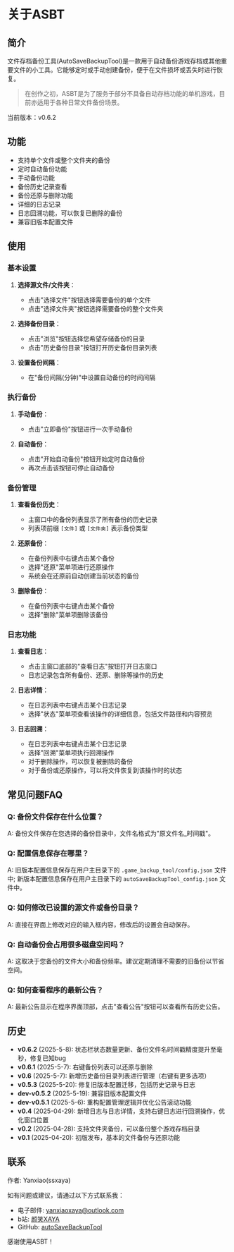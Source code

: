# 关于ASBT

## 简介

文件存档备份工具(AutoSaveBackupTool)是一款用于自动备份游戏存档或其他重要文件的小工具。它能够定时或手动创建备份，便于在文件损坏或丢失时进行恢复。
> 在创作之初，ASBT是为了服务于部分不具备自动存档功能的单机游戏，目前亦适用于各种日常文件备份场景。

当前版本：v0.6.2

## 功能

- 支持单个文件或整个文件夹的备份
- 定时自动备份功能
- 手动备份功能
- 备份历史记录查看
- 备份还原与删除功能
- 详细的日志记录
- 日志回溯功能，可以恢复已删除的备份
- 兼容旧版本配置文件

## 使用

### 基本设置

1. **选择源文件/文件夹**：
   - 点击"选择文件"按钮选择需要备份的单个文件
   - 点击"选择文件夹"按钮选择需要备份的整个文件夹

2. **选择备份目录**：
   - 点击"浏览"按钮选择您希望存储备份的目录
   - 点击"历史备份目录"按钮打开历史备份目录列表

3. **设置备份间隔**：
   - 在"备份间隔(分钟)"中设置自动备份的时间间隔

### 执行备份

1. **手动备份**：
   - 点击"立即备份"按钮进行一次手动备份

2. **自动备份**：
   - 点击"开始自动备份"按钮开始定时自动备份
   - 再次点击该按钮可停止自动备份

### 备份管理

1. **查看备份历史**：
   - 主窗口中的备份列表显示了所有备份的历史记录
   - 列表项前缀 `[文件]` 或 `[文件夹]` 表示备份类型

2. **还原备份**：
   - 在备份列表中右键点击某个备份
   - 选择"还原"菜单项进行还原操作
   - 系统会在还原前自动创建当前状态的备份

3. **删除备份**：
   - 在备份列表中右键点击某个备份
   - 选择"删除"菜单项删除该备份

### 日志功能

1. **查看日志**：
   - 点击主窗口底部的"查看日志"按钮打开日志窗口
   - 日志记录包含所有备份、还原、删除等操作的历史

2. **日志详情**：
   - 在日志列表中右键点击某个日志记录
   - 选择"状态"菜单项查看该操作的详细信息，包括文件路径和内容预览

3. **日志回溯**：
   - 在日志列表中右键点击某个日志记录
   - 选择"回溯"菜单项执行回溯操作
   - 对于删除操作，可以恢复被删除的备份
   - 对于备份或还原操作，可以将文件恢复到该操作时的状态

## 常见问题FAQ

### Q: 备份文件保存在什么位置？
A: 备份文件保存在您选择的备份目录中，文件名格式为"原文件名_时间戳"。

### Q: 配置信息保存在哪里？
A: 旧版本配置信息保存在用户主目录下的 `.game_backup_tool/config.json` 文件中;
   新版本配置信息保存在用户主目录下的 `autoSaveBackupTool_config.json` 文件中。

### Q: 如何修改已设置的源文件或备份目录？
A: 直接在界面上修改对应的输入框内容，修改后的设置会自动保存。

### Q: 自动备份会占用很多磁盘空间吗？
A: 这取决于您备份的文件大小和备份频率。建议定期清理不需要的旧备份以节省空间。

### Q: 如何查看程序的最新公告？
A: 最新公告显示在程序界面顶部，点击"查看公告"按钮可以查看所有历史公告。

## 历史

- **v0.6.2** (2025-5-8): 状态栏状态数量更新、备份文件名时间戳精度提升至毫秒，修复已知bug
- **v0.6.1** (2025-5-7): 右键备份列表可以还原与删除
- **v0.6** (2025-5-7): 新增历史备份目录列表进行管理（右键有更多选项）
- **v0.5.3** (2025-5-20): 修复旧版本配置迁移，包括历史记录与日志
- **dev-v0.5.2** (2025-5-19): 兼容旧版本配置文件
- **dev-v0.5.1** (2025-5-6): 重构配置管理逻辑并优化公告滚动功能
- **v0.4** (2025-04-29): 新增日志与日志详情，支持右键日志进行回溯操作，优化窗口位置
- **v0.2** (2025-04-28): 支持文件夹备份，可以备份整个游戏存档目录
- **v0.1** (2025-04-20): 初版发布，基本的文件备份与还原功能

## 联系

作者: Yanxiao(ssxaya)

如有问题或建议，请通过以下方式联系我：

- 电子邮件: [yanxiaoxaya@outlook.com](mailto:yanxiaoxaya@outlook.com)
- b站: [颜笑XAYA](https://space.bilibili.com/359322078)
- GitHub: [autoSaveBackupTool](https://github.com/ssxaya/autoSaveBackupTool/)

感谢使用ASBT！

